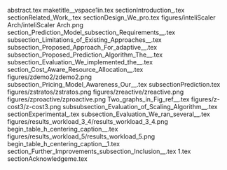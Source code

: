 abstract.tex
maketitle__vspace1in.tex
sectionIntroduction_.tex
sectionRelated_Work_.tex
sectionDesign_We_pro.tex
figures/inteliScaler Arch/inteliScaler Arch.png
section_Prediction_Model_subsection_Requirements__.tex
subsection_Limitations_of_Existing_Approaches__.tex
subsection_Proposed_Approach_For_adaptive__.tex
subsection_Proposed_Prediction_Algorithm_The__.tex
subsection_Evaluation_We_implemented_the__.tex
section_Cost_Aware_Resource_Allocation__.tex
figures/zdemo2/zdemo2.png
subsection_Pricing_Model_Awareness_Our__.tex
subsectionPrediction.tex
figures/zstratos/zstratos.png
figures/zreactive/zreactive.png
figures/zproactive/zproactive.png
Two_graphs_in_Fig_ref__.tex
figures/z-cost3/z-cost3.png
subsubsection_Evaluation_of_Scaling_Algorithm__.tex
sectionExperimental_.tex
subsection_Evaluation_We_ran_several__.tex
figures/results_workload_3_4/results_workload_3_4.png
begin_table_h_centering_caption__.tex
figures/results_workload_5/results_workload_5.png
begin_table_h_centering_caption__1.tex
section_Further_Improvements_subsection_Inclusion__.tex
1.tex
sectionAcknowledgeme.tex